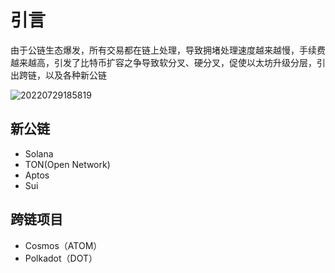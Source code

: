 # 引言

由于公链生态爆发，所有交易都在链上处理，导致拥堵处理速度越来越慢，手续费越来越高，引发了比特币扩容之争导致软分叉、硬分叉，促使以太坊升级分层，引出跨链，以及各种新公链

![20220729185819](http://image.zuoright.com/20220729185819.png)

## 新公链

- Solana
- TON(Open Network)
- Aptos
- Sui

## 跨链项目

- Cosmos（ATOM）
- Polkadot（DOT）
